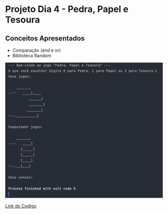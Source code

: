 # Projeto Dia 4 - Pedra, Papel e Tesoura

## Conceitos Apresentados
- Comparação (and e or)
- Biblioteca Random

![Exec](./Exec.png)

[Link do Codigo](./project_rock_paper_scissors.py)